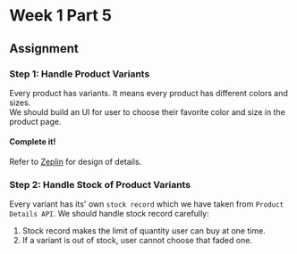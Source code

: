 # Week 1 Part 5

## Assignment

### Step 1: Handle Product Variants

Every product has variants. It means every product has different colors and sizes.  
We should build an UI for user to choose their favorite color and size in the product page.

#### Complete it!

Refer to [Zeplin](https://app.zeplin.io/project/5b5007688474a1a77c003931) for design of details.

### Step 2: Handle Stock of Product Variants

Every variant has its' own `stock record` which we have taken from `Product Details API`.
We should handle stock record carefully:

1. Stock record makes the limit of quantity user can buy at one time.
2. If a variant is out of stock, user cannot choose that faded one.
